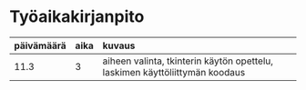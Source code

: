 # Työaikakirjanpito

| päivämäärä | aika | kuvaus |
| :----------| :----| :-----|
| 11.3       | 3  | aiheen valinta, tkinterin käytön opettelu, laskimen käyttöliittymän koodaus |
